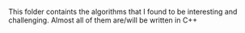 This folder containts the algorithms that I found to be interesting and challenging. 
Almost all of them are/will be written in C++
